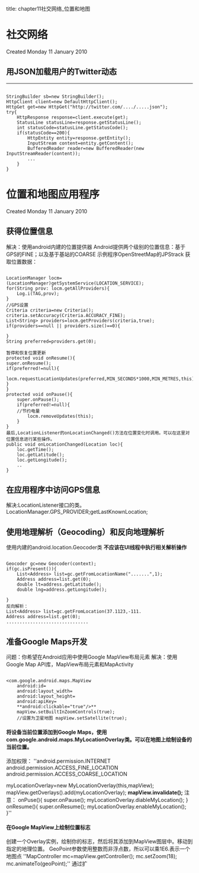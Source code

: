 title: chapter11社交网络_位置和地图 

#   社交网络 

Created Monday 11 January 2010

##  用JSON加载用户的Twitter动态 

-------------------
```

StringBuilder sb=new StringBuilder();
HttpClient client=new DefaultHttpClient();
HttpGet get=new HttpGet("http://twitter.com/..../.....json");
try{
	HttpResponse response=client.execute(get);
	StatusLine statusLine=response.getStatusLine();
	int statusCode=statusLine.getStatusCode();
	if(statusCode==200){
		HttpEntity entity=response.getEntity();
		InputStream content=entity.getContent();
		BufferedReader reader=new BufferedReader(new InputStreamReader(content));
		...
	}
}

```


#  位置和地图应用程序 
Created Monday 11 January 2010

##  获得位置信息 
解决：使用android内建的位置提供器
Android提供两个级别的位置信息：基于GPS的FINE；以及基于基站的COARSE
示例程序OpenStreetMap的JPStrack
获取位置数据：
```

LocationManager locm=(LocationManager)getSystemService(LOCATION_SERVICE);
for(String prov: locm.getAllProviders){
	Log.i(TAG,prov);
}
//GPS设置
Criteria criteria=new Criteria();
criteria.setAccuracy(Criteria.ACCURACY_FINE);
List<String> providers=locm.getProviders(criteria,true);
if(providers==null || providers.size()==0){

}
String preferred=providers.get(0);

暂停和恢复位置更新
protected void onResume(){
super.onResume();
if(preferred!=null){
	locm.requestLocationUpdates(preferred,MIN_SECONDS*1000,MIN_METRES,this);
}
}
protected void onPause(){
	super.onPause();
	if(preferred!=null){
	//节约电量
		locm.removeUpdates(this);
	}
}
最后,LocationListener的onLocationChanged()方法在位置变化时调用。可以在这里对位置信息进行某些操作。
public void onLocationChanged(Location loc){
	loc.getTime();
	loc.getLatitude();
	loc.getLongitude();
	..
}

```
##  在应用程序中访问GPS信息 
解决:LocationListener接口的类。
LocationManager.GPS_PROVIDER;getLastKnownLocation;

##  使用地理解析（Geocoding）和反向地理解析 
使用内建的android.location.Geocoder类
**不应该在UI线程中执行相关解析操作**
```

Geocoder gc=new Geocoder(context);
if(gc.isPresent()){
	List<Address> list=gc.getFromLocationName(".......",1);
	Address address=list.get(0);
	double lt=address.getLatitude();
	double lng=address.getLongitude();
	
}
反向解析：
List<Address> list=gc.getFromLocation(37.1123,-111.
Address address=list.get(0);
...............................

```
##  准备Google Maps开发 
问题：你希望在Android应用中使用Google MapView布局元素
解决：使用Google Map API库，MapView布局元素和MapActivity
```

<com.google.android.maps.MapView
	android:id=
	android:layout_width=
	android:layout_height=
	android:apiKey=
	**android:clickable="true"/>**
	mapView.setBuiltInZoomControls(true);
	//设置为卫星地图 mapView.setSatellite(true);

```
####  将设备当前位置添加到Google Maps，使用com.google.android.maps.MyLocationOverlay类。可以在地图上绘制设备的当前位置。 
添加权限：
''android.permission.INTERNET
android.permission.ACCESS_FINE_LOCATION
android.permission.ACCESS_COARSE_LOCATION

myLocationOverlay=new MyLocationOverlay(this,mapView);
mapView.getOverlays().add(myLocationOverlay);
**mapView.invalidate();**
注意：
onPuse(){
super.onPause();
myLocationOverlay.diableMyLocation();
}
onResume(){
super.onResume();
myLocationOverlay.enableMyLocation();
}''

####  在Google MapView上绘制位置标志 
创建一个Overlay实例，绘制你的标志，然后将其添加到MapView图层中。移动到指定的地理位置。
GeoPoint参数使用整数而非浮点数，所以可以乘1E6.表示一个地图点
''MapController mc=mapView.getController();
mc.setZoom(18);
mc.animateTo(geoPoint);''
通过扩

